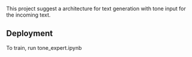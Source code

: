 
This project suggest a architecture for text generation with tone input for the incoming text.





## Deployment

To train,
 run tone_expert.ipynb
